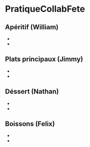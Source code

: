 # PratiqueCollabFete

Apéritif (William)
-
-
-

Plats principaux (Jimmy)
-
-
-

Déssert (Nathan)
-
-
-

Boissons (Felix)
-
-
-